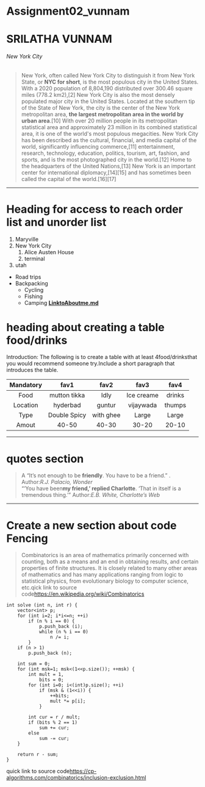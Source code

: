 # Assignment02_vunnam
# SRILATHA VUNNAM
###### New York City


>New York, often called New York City to distinguish it from New York State, or **NYC for short**, is the most populous city in the United States. With a 2020 population of 8,804,190 distributed over 300.46 square miles (778.2 km2),[2] New York City is also the most densely populated major city in the United States. Located at the southern tip of the State of New York, the city is the center of the New York metropolitan area, **the largest metropolitan area in the world by urban area**.[10] With over 20 million people in its metropolitan statistical area and approximately 23 million in its combined statistical area, it is one of the world's most populous megacities. New York City has been described as the cultural, financial, and media capital of the world, significantly influencing commerce,[11] entertainment, research, technology, education, politics, tourism, art, fashion, and sports, and is the most photographed city in the world.[12] Home to the headquarters of the United Nations,[13] New York is an important center for international diplomacy,[14][15] and has sometimes been called the capital of the world.[16][17]
***
# Heading for access to reach order list and unorder list
1. Maryville 
2. New York City
   1. Alice Austen House
   2. terminal
3. utah
 * Road trips
 * Backpacking
   * Cycling
   * Fishing
   * Camping
**[LinktoAboutme.md](AboutMe.md)**

# heading about creating a table food/drinks

Introduction:
 The following is to create a table with at least 4food/drinksthat you would recommend someone try.Include a short paragraph that introduces the table.

|Mandatory|fav1              |fav2            |fav3               |fav4           |
|:------: | :--------:       | :-------:      | :-------:         | :-------:     |
|Food     |mutton tikka      |Idly            |Ice creame         |drinks         |
|Location |hyderbad          |guntur          |vijaywada          |thumps         |
|Type     |Double Spicy      |with ghee       |Large              |Large          |
|Amout    |40-50             |40-30           |30-20              |20-10          |

----
# quotes section
>A “It’s not enough to be **friendly**. You have to be a friend.” .
>Author:*R.J. Palacio, Wonder* <br>
>“‘You have been**my friend,’ replied Charlotte**. ‘That in itself is a tremendous thing.’” 
>Author:*E.B. White, Charlotte’s Web*

----
# Create a new section about code Fencing
>Combinatorics is an area of mathematics primarily concerned with counting, both as a means and an end in obtaining results, and certain properties of finite structures. It is closely related to many other areas of mathematics and has many applications ranging from logic to statistical physics, from evolutionary biology to computer science, etc.qick link to source code<https://en.wikipedia.org/wiki/Combinatorics>
```
int solve (int n, int r) {
    vector<int> p;
    for (int i=2; i*i<=n; ++i)
        if (n % i == 0) {
            p.push_back (i);
            while (n % i == 0)
                n /= i;
        }
    if (n > 1)
        p.push_back (n);

    int sum = 0;
    for (int msk=1; msk<(1<<p.size()); ++msk) {
        int mult = 1,
            bits = 0;
        for (int i=0; i<(int)p.size(); ++i)
            if (msk & (1<<i)) {
                ++bits;
                mult *= p[i];
            }

        int cur = r / mult;
        if (bits % 2 == 1)
            sum += cur;
        else
            sum -= cur;
    }

    return r - sum;
}
```
quick link to source code<https://cp-algorithms.com/combinatorics/inclusion-exclusion.html>




 
 



















